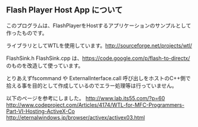 Flash Player Host App について
------------------------------

このプログラムは、FlashPlayerをHostするアプリケーションのサンプルとして作ったものです。

ライブラリとしてWTLを使用しています。http://sourceforge.net/projects/wtl/

FlashSink.h FlashSink.cpp は、https://code.google.com/p/flash-to-directx/ のものを改造して使っています。

とりあえずfscommand や ExternalInterface.call 呼び出しをホストのC++側で拾える事を目的として作成しているのでエラー処理等は行っていません。

以下のページを参考にしました。
http://www.lab.its55.com/?p=60  
http://www.codeproject.com/Articles/4174/WTL-for-MFC-Programmers-Part-VI-Hosting-ActiveX-Co  
http://eternalwindows.jp/browser/activex/activex03.html  
